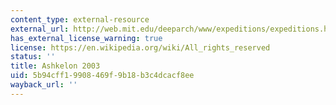 ```yaml
---
content_type: external-resource
external_url: http://web.mit.edu/deeparch/www/expeditions/expeditions.html
has_external_license_warning: true
license: https://en.wikipedia.org/wiki/All_rights_reserved
status: ''
title: Ashkelon 2003
uid: 5b94cff1-9908-469f-9b18-b3c4dcacf8ee
wayback_url: ''
---
```

